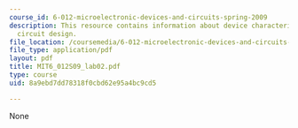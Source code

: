```yaml
---
course_id: 6-012-microelectronic-devices-and-circuits-spring-2009
description: This resource contains information about device characterization and
  circuit design.
file_location: /coursemedia/6-012-microelectronic-devices-and-circuits-spring-2009/8a9ebd7dd78318f0cbd62e95a4bc9cd5_MIT6_012S09_lab02.pdf
file_type: application/pdf
layout: pdf
title: MIT6_012S09_lab02.pdf
type: course
uid: 8a9ebd7dd78318f0cbd62e95a4bc9cd5

---
```

None